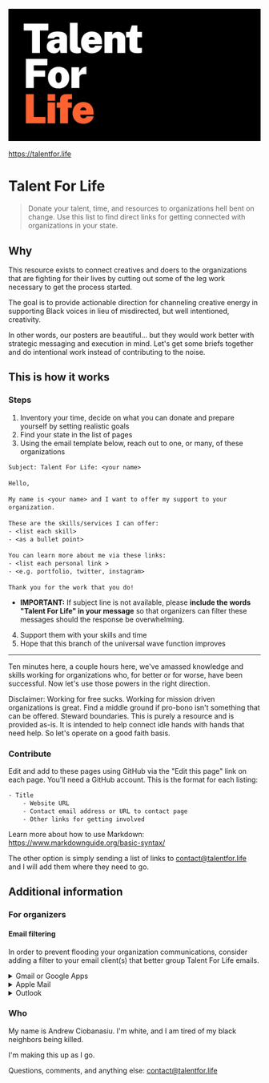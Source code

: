 ![Talent For Life Header Image](tfl.png)

https://talentfor.life

Talent For Life
===============

> Donate your talent, time, and resources to organizations hell bent on change. Use this list to find direct links for getting connected with organizations in your state.


## Why

This resource exists to connect creatives and doers to the organizations that are fighting for their lives by cutting out some of the leg work necessary to get the process started. 

The goal is to provide actionable direction for channeling creative energy in supporting Black voices in lieu of misdirected, but well intentioned, creativity. 

In other words, our posters are beautiful... but they would work better with strategic messaging and execution in mind. Let's get some briefs together and do intentional work instead of contributing to the noise.

## This is how it works

### Steps

1. Inventory your time, decide on what you can donate and prepare yourself by setting realistic goals
2. Find your state in the list of pages
3. Using the email template below, reach out to one, or many, of these organizations

```
Subject: Talent For Life: <your name>

Hello,

My name is <your name> and I want to offer my support to your organization. 

These are the skills/services I can offer:
- <list each skill> 
- <as a bullet point>

You can learn more about me via these links:
- <list each personal link >
- <e.g. portfolio, twitter, instagram>

Thank you for the work that you do! 

```

- **IMPORTANT:** If subject line is not available, please **include the words "Talent For Life" in your message** so that organizers can filter these messages should the response be overwhelming.
4. Support them with your skills and time
5. Hope that this branch of the universal wave function improves

-------

Ten minutes here, a couple hours here, we've amassed knowledge and skills working for organizations who, for better or for worse, have been successful. Now let's use those powers in the right direction.

Disclaimer: Working for free sucks. Working for mission driven organizations is great. Find a middle ground if pro-bono isn't something that can be offered. Steward boundaries. This is purely a resource and is provided as-is. It is intended to help connect idle hands with hands that need help. So let's operate on a good faith basis.

### Contribute

Edit and add to these pages using GitHub via the "Edit this page" link on each page. You'll need a GitHub account. This is the format for each listing:

```
- Title
    - Website URL
    - Contact email address or URL to contact page
    - Other links for getting involved
```

Learn more about how to use Markdown: https://www.markdownguide.org/basic-syntax/

The other option is simply sending a list of links to contact@talentfor.life and I will add them where they need to go. 

## Additional information

### For organizers

#### Email filtering

In order to prevent flooding your organization communications, consider adding a filter to your email client(s) that better group Talent For Life emails.

<details>
  <summary>Gmail or Google Apps</summary>
  
  #### Create a Filter
  https://support.google.com/mail/answer/6579?hl=en

  #### Create a Label
  https://support.google.com/mail/answer/118708?hl=en&ref_topic=3394656
</details>

<details>
  <summary>Apple Mail</summary>
  
  #### MacOS: Create a rule
  https://support.apple.com/guide/mail/use-rules-to-manage-emails-you-receive-mlhlp1017/mac

  #### iOS: Filter emails
  https://support.apple.com/guide/iphone/flag-and-filter-emails-iph3caefa61/ios
</details>

<details>
  <summary>Outlook</summary>
  
  #### Manage emails using rules
  https://support.office.com/en-us/article/manage-email-messages-by-using-rules-c24f5dea-9465-4df4-ad17-a50704d66c59

  #### Rules for the Outlook Webapp
  https://support.microsoft.com/en-us/office/inbox-rules-in-outlook-web-app-edea3d17-00c9-434b-b9b7-26ee8d9f5622?ui=en-us&rs=en-us&ad=us
</details>



### Who

My name is Andrew Ciobanasiu. I'm white, and I am tired of my black neighbors being killed.

I'm making this up as I go.

Questions, comments, and anything else: contact@talentfor.life
